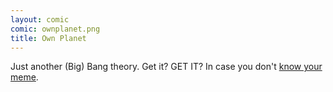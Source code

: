 ```yaml
---
layout: comic
comic: ownplanet.png
title: Own Planet
---
```


Just another (Big) Bang theory. Get it? GET IT?
In case you don't [know your meme](http://knowyourmeme.com/memes/with-blackjack-and-hookers).
